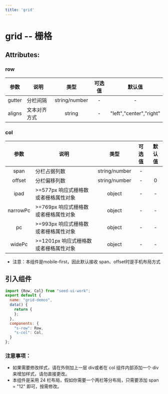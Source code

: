 ```yaml
---
title: 'grid'
---
```

# grid -- 栅格

<ClientOnly>
<grid-demos/>
</ClientOnly>

## Attributes:
### row
|  参数  | 说明         |  类型   | 可选值 | 默认值 |
|:------:|--------------|:-------:|:------:|:------:|
| gutter | 分栏间隔     | string/number |  -|-   |
| aligns | 文本对齐方式 | string  |   -    |  "left","center","right"  |

### col
|   参数   | 说明                                  |  类型   | 可选值 | 默认值 |
|:--------:|---------------------------------------|:-------:|:------:|:------:|
|   span   | 分栏占据列数                          | string/number |   -    |
|  offset  | 分栏偏移列数                          | string/number | - |  0    |
|   ipad   | >=577px 响应式栅格数或者栅格属性对象  | object  |   -    |   -    |
| narrowPc | >=769px 响应式栅格数或者栅格属性对象  | object  |   -    |   -    |
|    pc    | >=993px 响应式栅格数或者栅格属性对象  | object  |   -    |   -    |
|  widePc  | >=1201px 响应式栅格数或者栅格属性对象 | object  |   -    |   -    |
* 注意：本组件是mobile-first，因此默认接收 span、offset时是手机布局方式
## 引入组件
```js
import {Row, Col} from "seed-ui-work";
export default {
  name: "grid-demos",
  data() {
    return {
    };
  },
  components: {
    "s-row": Row,
    "s-col": Col,
  }
};
```
### 注意事项：
* 如果需要修改样式，请在外侧加上一层 div或者在 col 组件内部添加一个 div 来增加样式，请勿直接更改。
* 本组件是采用 24 栏布局，假如你需要一个两栏等分布局，只需要添加 span = "12" 即可，按需修改。